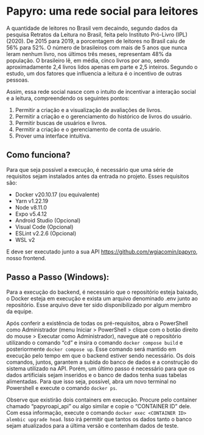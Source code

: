 # Papyro: uma rede social para leitores

A quantidade de leitores no Brasil vem decaindo, segundo dados da pesquisa Retratos da Leitura no Brasil, feita pelo Instituto Pró-Livro (IPL) (2020). De 2015 para 2019, a porcentagem de leitores no Brasil caiu de 56% para 52%. O número de brasileiros com mais de 5 anos que nunca leram nenhum livro, nos últimos três meses, representam 48% da população. O brasileiro lê, em média, cinco livros por ano, sendo aproximadamente 2,4 livros lidos apenas em parte e 2,5 inteiros. Segundo o estudo, um dos fatores que influencia a leitura é o incentivo de outras pessoas.

Assim, essa rede social nasce com o intuito de incentivar a interação social e a leitura, compreendendo os seguintes pontos:

1.	Permitir a criação e a visualização de avaliações de livros.
2.	Permitir a criação e o gerenciamento do histórico de livros do usuário.
3.	Permitir buscas de usuários e livros.
4.	Permitir a criação e o gerenciamento de conta de usuário.
5.	Prover uma interface intuitiva.

## Como funciona?

Para que seja possível a execução, é necessário que uma série de requisitos sejam instalados antes da entrada no projeto. Esses requisitos são:
-	Docker v20.10.17 (ou equivalente)
-	Yarn v1.22.19
-	Node v8.11.0
-	Expo v5.4.12
-	Android Studio (Opcional)
-	Visual Code (Opcional)
-	ESLint v2.2.6 (Opcional)
-	WSL v2

E deve ser executado junto a sua API https://github.com/wgiacomin/papyro, nosso frontend.

## Passo a Passo (Windows):

Para a execução do backend, é necessário que o repositório esteja baixado, o Docker esteja em execução e exista um arquivo denominado .env junto ao repositório. Esse arquivo deve ter sido disponibilizado por algum membro da equipe.

Após conferir a existência de todas os pré-requisitos, abra o PowerShell como Administrador (menu Iniciar > PowerShell > clique com o botão direito do mouse > Executar como Administrador), navegue até o repositório utilizando o comando “cd” e insira o comando `docker compose build` e posteriormente `docker compose up`.
Esse comando será mantido em execução pelo tempo em que o backend estiver sendo necessário. Os dois comandos, juntos, garantem a subida do banco de dados e a construção do sistema utilizado na API. Porém, um último passo é necessário para que os dados artificiais sejam inseridos e o banco de dados tenha suas tabelas alimentadas. Para que isso seja, possível, abra um novo terminal no Powershell e execute o comando `docker ps`.

Observe que existirão dois containers em execução. Procure pelo container chamado “papyroapi_api” ou algo similar e copie o “CONTAINER ID” dele. Com essa informação, execute o comando `docker exec <CONTAINER ID> alembic upgrade head`. Isso irá permitir que tantos os dados tanto o banco sejam atualizados para a última versão e contenham dados de teste.




